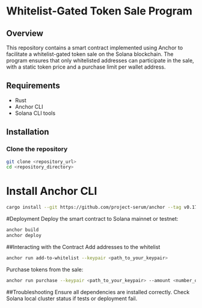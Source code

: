 # Whitelist-Gated Token Sale Program

## Overview
This repository contains a smart contract implemented using Anchor to facilitate a whitelist-gated token sale on the Solana blockchain. The program ensures that only whitelisted addresses can participate in the sale, with a static token price and a purchase limit per wallet address.

## Requirements
- Rust
- Anchor CLI
- Solana CLI tools

## Installation

### Clone the repository
```bash
git clone <repository_url>
cd <repository_directory>
```
# Install Anchor CLI
```bash
cargo install --git https://github.com/project-serum/anchor --tag v0.17.0 anchor-cli --locked
```
#Deployment
Deploy the smart contract to Solana mainnet or testnet:
```bash
anchor build
anchor deploy
```
##Interacting with the Contract
Add addresses to the whitelist
```bash
anchor run add-to-whitelist --keypair <path_to_your_keypair>
```
Purchase tokens from the sale:
```bash
anchor run purchase --keypair <path_to_your_keypair> --amount <number_of_tokens>
```
##Troubleshooting
Ensure all dependencies are installed correctly.
Check Solana local cluster status if tests or deployment fail.
